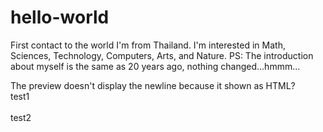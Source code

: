 # hello-world
First contact to the world
I'm from Thailand. I'm interested in Math, Sciences, Technology, Computers, Arts, and Nature.
PS: The introduction about myself is the same as 20 years ago, nothing changed...hmmm...

The preview doesn't display the newline because it shown as HTML?
<br>test1</br>
<br>test2</br>

